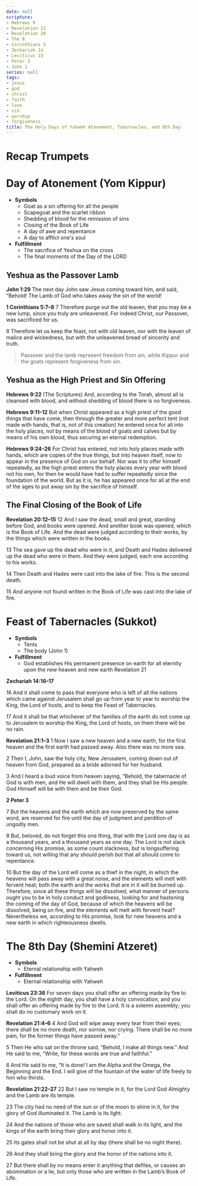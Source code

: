 ```yaml
---
date: null
scripture:
- Hebrews 9
- Revelation 21
- Revelation 20
- The 8
- Corinthians 5
- Zechariah 14
- Leviticus 23
- Peter 3
- John 1
series: null
tags:
- jesus
- god
- christ
- faith
- love
- sin
- worship
- forgiveness
title: The Holy Days of Yahweh Atonement, Tabernacles, and 8th Day
---
```



# Recap Trumpets

# Day of Atonement (Yom Kippur)

- **Symbols**
    - Goat as a sin offering for all the people
    - Scapegoat and the scarlet ribbon
    - Shedding of blood for the remission of sins
    - Closing of the Book of Life
    - A day of awe and repentance
    - A day to afflict one's soul
- **Fulfillment**
    - The sacrifice of Yeshua on the cross
    - The final moments of the Day of the LORD

## Yeshua as the Passover Lamb

**John 1:29** 
The next day John saw Jesus coming toward him, and said, “Behold! The Lamb of God who takes away the sin of the world!

**1 Corinthians 5:7–8** 
7 Therefore purge out the old leaven, that you may be a new lump, since you truly are unleavened. For indeed Christ, our Passover, was sacrificed for us. 

8 Therefore let us keep the feast, not with old leaven, nor with the leaven of malice and wickedness, but with the unleavened bread of sincerity and truth.

> Passover and the lamb represent freedom from sin, while Kippur and the goats represent forgiveness from sin.

## Yeshua as the High Priest and Sin Offering

**Hebrews 9:22** (The Scriptures)
And, according to the Torah, almost all is cleansed with blood, and without shedding of blood there is no forgiveness.

**Hebrews 9:11–12** 
But when Christ appeared as a high priest of the good things that have come, then through the greater and more perfect tent (not made with hands, that is, not of this creation) he entered once for all into the holy places, not by means of the blood of goats and calves but by means of his own blood, thus securing an eternal redemption.

**Hebrews 9:24–26**
For Christ has entered, not into holy places made with hands, which are copies of the true things, but into heaven itself, now to appear in the presence of God on our behalf. Nor was it to offer himself repeatedly, as the high priest enters the holy places every year with blood not his own, for then he would have had to suffer repeatedly since the foundation of the world. But as it is, he has appeared once for all at the end of the ages to put away sin by the sacrifice of himself.

## The Final Closing of the Book of Life

**Revelation 20:12–15**
12 And I saw the dead, small and great, standing before God, and books were opened. And another book was opened, which is the Book of Life. And the dead were judged according to their works, by the things which were written in the books. 

13 The sea gave up the dead who were in it, and Death and Hades delivered up the dead who were in them. And they were judged, each one according to his works. 

14 Then Death and Hades were cast into the lake of fire. This is the second death. 

15 And anyone not found written in the Book of Life was cast into the lake of fire.

# Feast of Tabernacles (Sukkot)

- **Symbols**
    - Tents
    - The body (John 1)
- **Fulfillment**
    - God establishes His permanent presence on earth for all eternity upon the new heaven and new earth Revelation 21

**Zechariah 14:16–17** 

16 And it shall come to pass that everyone who is left of all the nations which came against Jerusalem shall go up from year to year to worship the King, the Lord of hosts, and to keep the Feast of Tabernacles. 

17 And it shall be that whichever of the families of the earth do not come up to Jerusalem to worship the King, the Lord of hosts, on them there will be no rain.

**Revelation 21:1–3**
1 Now I saw a new heaven and a new earth, for the first heaven and the first earth had passed away. Also there was no more sea. 

2 Then I, John, saw the holy city, New Jerusalem, coming down out of heaven from God, prepared as a bride adorned for her husband. 

3 And I heard a loud voice from heaven saying, “Behold, the tabernacle of God is with men, and He will dwell with them, and they shall be His people. God Himself will be with them and be their God.

**2 Peter 3**

7 But the heavens and the earth which are now preserved by the same word, are reserved for fire until the day of judgment and perdition of ungodly men.

8 But, beloved, do not forget this one thing, that with the Lord one day is as a thousand years, and a thousand years as one day. The Lord is not slack concerning His promise, as some count slackness, but is longsuffering toward us, not willing that any should perish but that all should come to repentance.

10 But the day of the Lord will come as a thief in the night, in which the heavens will pass away with a great noise, and the elements will melt with fervent heat; both the earth and the works that are in it will be burned up. Therefore, since all these things will be dissolved, what manner of persons ought you to be in holy conduct and godliness, looking for and hastening the coming of the day of God, because of which the heavens will be dissolved, being on fire, and the elements will melt with fervent heat? Nevertheless we, according to His promise, look for new heavens and a new earth in which righteousness dwells.

# The 8th Day (Shemini Atzeret)

- **Symbols**
    - Eternal relationship with Yahweh
- **Fulfillment**
    - Eternal relationship with Yahweh

**Leviticus 23:36** 
For seven days you shall offer an offering made by fire to the Lord. On the eighth day, you shall have a holy convocation, and you shall offer an offering made by fire to the Lord. It is a solemn assembly; you shall do no customary work on it.

**Revelation 21:4–6**
4 And God will wipe away every tear from their eyes; there shall be no more death, nor sorrow, nor crying. There shall be no more pain, for the former things have passed away.” 

5 Then He who sat on the throne said, “Behold, I make all things new.” And He said to me, “Write, for these words are true and faithful.” 

6 And He said to me, “It is done! I am the Alpha and the Omega, the Beginning and the End. I will give of the fountain of the water of life freely to him who thirsts.

**Revelation 21:22–27** 
22 But I saw no temple in it, for the Lord God Almighty and the Lamb are its temple. 

23 The city had no need of the sun or of the moon to shine in it, for the glory of God illuminated it. The Lamb is its light. 

24 And the nations of those who are saved shall walk in its light, and the kings of the earth bring their glory and honor into it. 

25 Its gates shall not be shut at all by day (there shall be no night there). 

26 And they shall bring the glory and the honor of the nations into it. 

27 But there shall by no means enter it anything that defiles, or causes an abomination or a lie, but only those who are written in the Lamb’s Book of Life.